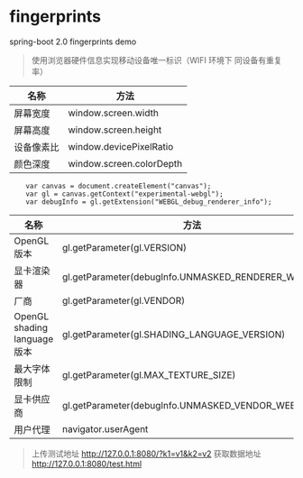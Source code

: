 # fingerprints
spring-boot 2.0 fingerprints demo
> 使用浏览器硬件信息实现移动设备唯一标识（WIFI 环境下  同设备有重复率）

|名称|方法|
|-|-|
|屏幕宽度|window.screen.width|
|屏幕高度|window.screen.height|
|设备像素比|window.devicePixelRatio|
|颜色深度|window.screen.colorDepth|

```
    var canvas = document.createElement("canvas");
    var gl = canvas.getContext("experimental-webgl");
    var debugInfo = gl.getExtension("WEBGL_debug_renderer_info");
```
|名称|方法|
|-|-|
|OpenGL 版本|gl.getParameter(gl.VERSION)|
|显卡渲染器|gl.getParameter(debugInfo.UNMASKED_RENDERER_WEBGL)|
|厂商|gl.getParameter(gl.VENDOR)|
|OpenGL shading language版本|gl.getParameter(gl.SHADING_LANGUAGE_VERSION)|
|最大字体限制|gl.getParameter(gl.MAX_TEXTURE_SIZE)|
|显卡供应商|gl.getParameter(debugInfo.UNMASKED_VENDOR_WEBGL)|
|用户代理|navigator.userAgent|

>上传测试地址
http://127.0.0.1:8080/?k1=v1&k2=v2
>获取数据地址
http://127.0.0.1:8080/test.html

